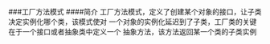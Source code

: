 ###工厂方法模式
####简介
    工厂方法模式，定义了创建某个对象的接口，让子类决定实例化哪个类，该模式使对
    一个对象的实例化延迟到了子类，工厂类的关键在于一个接口或者抽象类中定义一个
    抽象方法，该方法返回某一个类的子类实例